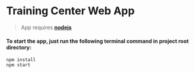 # Training Center Web App

> App requires [**nodejs**](https://nodejs.org/)

#### To start the app, just run the following terminal command in project root directory:
```
npm install
npm start
```